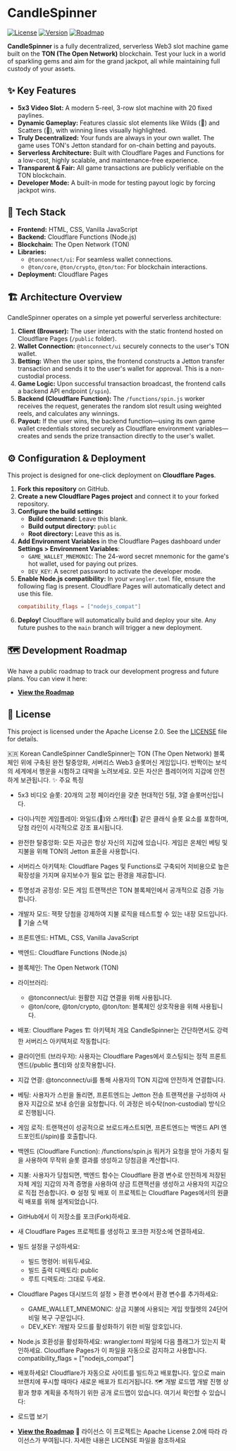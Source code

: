 # CandleSpinner

[![License](https://img.shields.io/badge/License-Apache_2.0-blue.svg)](https://opensource.org/licenses/Apache-2.0)
[![Version](https://img.shields.io/badge/version-2.0.0-green.svg)](CHANGELOG.md)
[![Roadmap](https://img.shields.io/badge/roadmap-view-informational.svg)](roadmap.html)

**CandleSpinner** is a fully decentralized, serverless Web3 slot machine game built on the **TON (The Open Network)** blockchain. Test your luck in a world of sparkling gems and aim for the grand jackpot, all while maintaining full custody of your assets.

## ✨ Key Features

-   **5x3 Video Slot:** A modern 5-reel, 3-row slot machine with 20 fixed paylines.
-   **Dynamic Gameplay:** Features classic slot elements like Wilds (👑) and Scatters (🎁), with winning lines visually highlighted.
-   **Truly Decentralized:** Your funds are always in your own wallet. The game uses TON's Jetton standard for on-chain betting and payouts.
-   **Serverless Architecture:** Built with Cloudflare Pages and Functions for a low-cost, highly scalable, and maintenance-free experience.
-   **Transparent & Fair:** All game transactions are publicly verifiable on the TON blockchain.
-   **Developer Mode:** A built-in mode for testing payout logic by forcing jackpot wins.

## 🚀 Tech Stack

-   **Frontend:** HTML, CSS, Vanilla JavaScript
-   **Backend:** Cloudflare Functions (Node.js)
-   **Blockchain:** The Open Network (TON)
-   **Libraries:**
    -   `@tonconnect/ui`: For seamless wallet connections.
    -   `@ton/core`, `@ton/crypto`, `@ton/ton`: For blockchain interactions.
-   **Deployment:** Cloudflare Pages

## 🏗️ Architecture Overview

CandleSpinner operates on a simple yet powerful serverless architecture:

1.  **Client (Browser):** The user interacts with the static frontend hosted on Cloudflare Pages (`/public` folder).
2.  **Wallet Connection:** `@tonconnect/ui` securely connects to the user's TON wallet.
3.  **Betting:** When the user spins, the frontend constructs a Jetton transfer transaction and sends it to the user's wallet for approval. This is a non-custodial process.
4.  **Game Logic:** Upon successful transaction broadcast, the frontend calls a backend API endpoint (`/spin`).
5.  **Backend (Cloudflare Function):** The `/functions/spin.js` worker receives the request, generates the random slot result using weighted reels, and calculates any winnings.
6.  **Payout:** If the user wins, the backend function—using its own game wallet credentials stored securely as Cloudflare environment variables—creates and sends the prize transaction directly to the user's wallet.

## ⚙️ Configuration & Deployment

This project is designed for one-click deployment on **Cloudflare Pages**.

1.  **Fork this repository** on GitHub.
2.  **Create a new Cloudflare Pages project** and connect it to your forked repository.
3.  **Configure the build settings:**
    -   **Build command:** Leave this blank.
    -   **Build output directory:** `public`
    -   **Root directory:** Leave this as is.
4.  **Add Environment Variables** in the Cloudflare Pages dashboard under **Settings > Environment Variables**:
    -   `GAME_WALLET_MNEMONIC`: The 24-word secret mnemonic for the game's hot wallet, used for paying out prizes.
    -   `DEV_KEY`: A secret password to activate the developer mode.
5.  **Enable Node.js compatibility:** In your `wrangler.toml` file, ensure the following flag is present. Cloudflare Pages will automatically detect and use this file.
    ```toml
    compatibility_flags = ["nodejs_compat"]
    ```
6.  **Deploy!** Cloudflare will automatically build and deploy your site. Any future pushes to the `main` branch will trigger a new deployment.

## 🗺️ Development Roadmap

We have a public roadmap to track our development progress and future plans. You can view it here:

-   [**View the Roadmap**](roadmap.html)

## 📜 License

This project is licensed under the Apache License 2.0. See the [LICENSE](LICENSE) file for details.

🇰🇷 Korean
CandleSpinner
CandleSpinner는 TON (The Open Network) 블록체인 위에 구축된 완전 탈중앙화, 서버리스 Web3 슬롯머신 게임입니다. 반짝이는 보석의 세계에서 행운을 시험하고 대박을 노려보세요. 모든 자산은 플레이어의 지갑에 안전하게 보관됩니다.
✨ 주요 특징
 * 5x3 비디오 슬롯: 20개의 고정 페이라인을 갖춘 현대적인 5릴, 3열 슬롯머신입니다.
 * 다이나믹한 게임플레이: 와일드(👑)와 스캐터(🎁) 같은 클래식 슬롯 요소를 포함하며, 당첨 라인이 시각적으로 강조 표시됩니다.
 * 완전한 탈중앙화: 모든 자금은 항상 자신의 지갑에 있습니다. 게임은 온체인 베팅 및 지불을 위해 TON의 Jetton 표준을 사용합니다.
 * 서버리스 아키텍처: Cloudflare Pages 및 Functions로 구축되어 저비용으로 높은 확장성을 가지며 유지보수가 필요 없는 환경을 제공합니다.
 * 투명성과 공정성: 모든 게임 트랜잭션은 TON 블록체인에서 공개적으로 검증 가능합니다.
 * 개발자 모드: 잭팟 당첨을 강제하여 지불 로직을 테스트할 수 있는 내장 모드입니다.
🚀 기술 스택
 * 프론트엔드: HTML, CSS, Vanilla JavaScript
 * 백엔드: Cloudflare Functions (Node.js)
 * 블록체인: The Open Network (TON)
 * 라이브러리:
   * @tonconnect/ui: 원활한 지갑 연결을 위해 사용됩니다.
   * @ton/core, @ton/crypto, @ton/ton: 블록체인 상호작용을 위해 사용됩니다.
 * 배포: Cloudflare Pages
🏗️ 아키텍처 개요
CandleSpinner는 간단하면서도 강력한 서버리스 아키텍처로 작동합니다:
 * 클라이언트 (브라우저): 사용자는 Cloudflare Pages에서 호스팅되는 정적 프론트엔드(/public 폴더)와 상호작용합니다.
 * 지갑 연결: @tonconnect/ui를 통해 사용자의 TON 지갑에 안전하게 연결합니다.
 * 베팅: 사용자가 스핀을 돌리면, 프론트엔드는 Jetton 전송 트랜잭션을 구성하여 사용자 지갑으로 보내 승인을 요청합니다. 이 과정은 비수탁(non-custodial) 방식으로 진행됩니다.
 * 게임 로직: 트랜잭션이 성공적으로 브로드캐스트되면, 프론트엔드는 백엔드 API 엔드포인트(/spin)를 호출합니다.
 * 백엔드 (Cloudflare Function): /functions/spin.js 워커가 요청을 받아 가중치 릴을 사용하여 무작위 슬롯 결과를 생성하고 당첨금을 계산합니다.
 * 지불: 사용자가 당첨되면, 백엔드 함수는 Cloudflare 환경 변수로 안전하게 저장된 자체 게임 지갑의 자격 증명을 사용하여 상금 트랜잭션을 생성하고 사용자의 지갑으로 직접 전송합니다.
⚙️ 설정 및 배포
이 프로젝트는 Cloudflare Pages에서의 원클릭 배포를 위해 설계되었습니다.
 * GitHub에서 이 저장소를 포크(Fork)하세요.
 * 새 Cloudflare Pages 프로젝트를 생성하고 포크한 저장소에 연결하세요.
 * 빌드 설정을 구성하세요:
   * 빌드 명령어: 비워두세요.
   * 빌드 출력 디렉토리: public
   * 루트 디렉토리: 그대로 두세요.
 * Cloudflare Pages 대시보드의 설정 > 환경 변수에서 환경 변수를 추가하세요:
   * GAME_WALLET_MNEMONIC: 상금 지불에 사용되는 게임 핫월렛의 24단어 비밀 복구 구문입니다.
   * DEV_KEY: 개발자 모드를 활성화하기 위한 비밀 암호입니다.
 * Node.js 호환성을 활성화하세요: wrangler.toml 파일에 다음 플래그가 있는지 확인하세요. Cloudflare Pages가 이 파일을 자동으로 감지하고 사용합니다.
   compatibility_flags = ["nodejs_compat"]

 * 배포하세요! Cloudflare가 자동으로 사이트를 빌드하고 배포합니다. 앞으로 main 브랜치에 푸시할 때마다 새로운 배포가 트리거됩니다.
🗺️ 개발 로드맵
개발 진행 상황과 향후 계획을 추적하기 위한 공개 로드맵이 있습니다. 여기서 확인할 수 있습니다:
 * 로드맵 보기
 * [**View the Roadmap**](roadmap.html)
📜 라이선스
이 프로젝트는 Apache License 2.0에 따라 라이선스가 부여됩니다. 자세한 내용은 LICENSE 파일을 참조하세요
